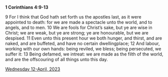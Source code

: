 **1 Corinthians 4:9-13**

9 For I think that God hath set forth us the apostles last, as it were appointed to death: for we are made a spectacle unto the world, and to angels, and to men. 10 We are fools for Christ’s sake, but ye are wise in Christ; we are weak, but ye are strong; ye are honourable, but we are despised. 11 Even unto this present hour we both hunger, and thirst, and are naked, and are buffeted, and have no certain dwellingplace; 12 And labour, working with our own hands: being reviled, we bless; being persecuted, we suffer it: 13 Being defamed, we intreat: we are made as the filth of the world, and are the offscouring of all things unto this day.

[Wednesday 12-April, 2023](https://t.me/s/daily_scripture)
